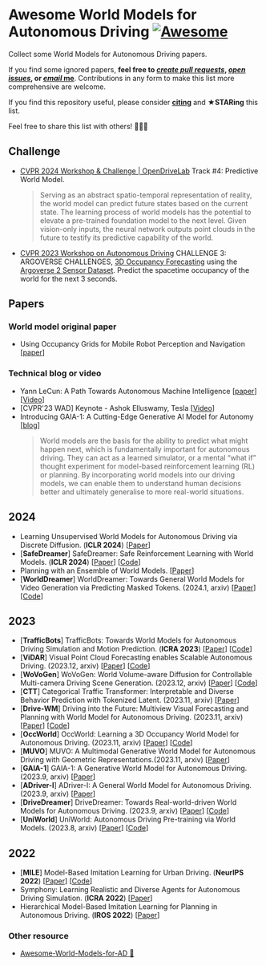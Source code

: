 # Awesome World Models for Autonomous Driving [![Awesome](https://cdn.rawgit.com/sindresorhus/awesome/d7305f38d29fed78fa85652e3a63e154dd8e8829/media/badge.svg)](https://github.com/sindresorhus/awesome)

Collect some World Models for Autonomous Driving papers. 

If you find some ignored papers, **feel free to [*create pull requests*](https://github.com/LMD0311/Awesome-World-Model/blob/main/ContributionGuidelines.md), [*open issues*](https://github.com/LMD0311/Awesome-World-Model/issues/new), or [*email* me](mailto:xzhou03@hust.edu.cn)**. Contributions in any form to make this list more comprehensive are welcome.

If you find this repository useful, please consider **[citing](#citation)** and **★STARing** this list. 

Feel free to share this list with others! 🥳🥳🥳

## Challenge

- [CVPR 2024 Workshop & Challenge | OpenDriveLab](https://opendrivelab.com/challenge2024/#predictive_world_model) Track #4: Predictive World Model.
  > Serving as an abstract spatio-temporal representation of reality, the world model can predict future states based on the current state. The learning process of world models has the potential to elevate a pre-trained foundation model to the next level. Given vision-only inputs, the neural network outputs point clouds in the future to testify its predictive capability of the world.
  
- [CVPR 2023 Workshop on Autonomous Driving](https://cvpr2023.wad.vision/) CHALLENGE 3: ARGOVERSE CHALLENGES, [3D Occupancy Forecasting](https://eval.ai/web/challenges/challenge-page/1977/overview) using the [Argoverse 2 Sensor Dataset](https://www.argoverse.org/av2.html#sensor-link). Predict the spacetime occupancy of the world for the next 3 seconds.

## Papers

### World model original paper

- Using Occupancy Grids for Mobile Robot Perception and Navigation [[paper](http://www.sci.brooklyn.cuny.edu/~parsons/courses/3415-fall-2011/papers/elfes.pdf)]

### Technical blog or video

- Yann LeCun: A Path Towards Autonomous Machine Intelligence [[paper](https://openreview.net/pdf?id=BZ5a1r-kVsf)] [[Video](https://www.youtube.com/watch?v=OKkEdTchsiE)]
- [CVPR'23 WAD] Keynote - Ashok Elluswamy, Tesla [[Video](https://www.youtube.com/watch?v=6x-Xb_uT7ts)]
- Introducing GAIA-1: A Cutting-Edge Generative AI Model for Autonomy [[blog](https://wayve.ai/thinking/introducing-gaia1/)] 
  > World models are the basis for the ability to predict what might happen next, which is fundamentally important for autonomous driving. They can act as a learned simulator, or a mental “what if” thought experiment for model-based reinforcement learning (RL) or planning. By incorporating world models into our driving models, we can enable them to understand human decisions better and ultimately generalise to more real-world situations.
  
## 2024
- Learning Unsupervised World Models for Autonomous Driving via Discrete Diffusion. (**ICLR 2024**) [[Paper](https://arxiv.org/abs/2311.01017)]
- [**SafeDreamer**] SafeDreamer: Safe Reinforcement Learning with World Models. (**ICLR 2024**) [[Paper](https://openreview.net/forum?id=tsE5HLYtYg)] [[Code](https://github.com/PKU-Alignment/SafeDreamer)]
- Planning with an Ensemble of World Models. [[Paper](https://openreview.net/forum?id=cvGdPXaydP)]
- [**WorldDreamer**] WorldDreamer: Towards General World Models for Video Generation via Predicting Masked Tokens. (2024.1, arxiv) [[Paper](https://arxiv.org/abs/2401.09985)] [[Code](https://github.com/JeffWang987/WorldDreamer)]

## 2023

- [**TrafficBots**] TrafficBots: Towards World Models for Autonomous Driving Simulation and Motion Prediction. (**ICRA 2023**) [[Paper](https://arxiv.org/abs/2303.04116)] [[Code](https://github.com/zhejz/TrafficBots)]
- [**ViDAR**] Visual Point Cloud Forecasting enables Scalable Autonomous Driving. (2023.12, arxiv) [[Paper](https://arxiv.org/abs/2312.17655)] [[Code](https://github.com/OpenDriveLab/ViDAR)]
- [**WoVoGen**] WoVoGen: World Volume-aware Diffusion for Controllable Multi-camera Driving Scene Generation. (2023.12, arxiv) [[Paper](https://arxiv.org/abs/2312.02934)] [[Code](https://github.com/fudan-zvg/WoVoGen)]
- [**CTT**] Categorical Traffic Transformer: Interpretable and Diverse Behavior Prediction with Tokenized Latent. (2023.11, arxiv) [[Paper](https://arxiv.org/abs/2311.18307)]
- [**Drive-WM**] Driving into the Future: Multiview Visual Forecasting and Planning with World Model for Autonomous Driving. (2023.11, arxiv) [[Paper](https://arxiv.org/abs/2311.17918)] [[Code](https://github.com/BraveGroup/Drive-WM)]
- [**OccWorld**] OccWorld: Learning a 3D Occupancy World Model for Autonomous Driving. (2023.11, arxiv) [[Paper](https://arxiv.org/abs/2311.16038)] [[Code](https://github.com/wzzheng/OccWorld)]
- [**MUVO**] MUVO: A Multimodal Generative World Model for Autonomous Driving with Geometric Representations.(2023.11, arxiv) [[Paper](https://arxiv.org/abs/2311.11762)]
- [**GAIA-1**] GAIA-1: A Generative World Model for Autonomous Driving. (2023.9, arxiv) [[Paper](https://arxiv.org/abs/2309.17080)]
- [**ADriver-I**] ADriver-I: A General World Model for Autonomous Driving. (2023.9, arxiv) [[Paper](https://arxiv.org/abs/2311.13549)]
- [**DriveDreamer**] DriveDreamer: Towards Real-world-driven World Models for Autonomous Driving. (2023.9, arxiv) [[Paper](https://arxiv.org/abs/2309.09777)] [[Code](https://github.com/JeffWang987/DriveDreamer)]
- [**UniWorld**] UniWorld: Autonomous Driving Pre-training via World Models. (2023.8, arxiv) [[Paper](https://arxiv.org/abs/2308.07234)] [[Code](https://github.com/chaytonmin/UniWorld)]

## 2022

- [**MILE**] Model-Based Imitation Learning for Urban Driving. (**NeurIPS 2022**) [[Paper](https://proceedings.neurips.cc/paper_files/paper/2022/hash/827cb489449ea216e4a257c47e407d18-Abstract-Conference.html)] [[Code](https://github.com/wayveai/mile)]
- Symphony: Learning Realistic and Diverse Agents for Autonomous Driving Simulation. (**ICRA 2022**) [[Paper](https://arxiv.org/abs/2205.03195)] 
- Hierarchical Model-Based Imitation Learning for Planning in Autonomous Driving. (**IROS 2022**) [[Paper](https://arxiv.org/abs/2210.09539)]

### Other resource

- [Awesome-World-Models-for-AD 🚗](https://github.com/zhanghm1995/awesome-world-models-for-AD?tab=readme-ov-file#Table-of-Content)

